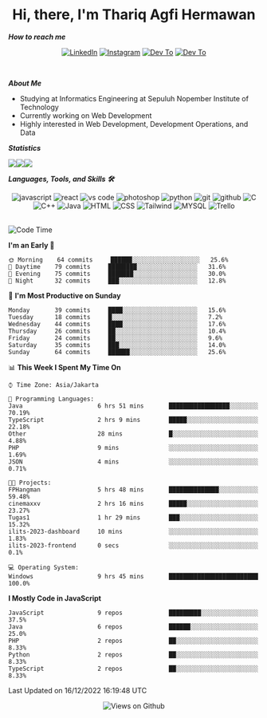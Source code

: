 <div align="center">
  <h1>Hi, there, I'm Thariq Agfi Hermawan</h1>
</div>


***How to reach me***
<p align='center'>
   <a href="https://www.linkedin.com/in/thariqagfihermawan" target="_blank"><img src="https://img.shields.io/badge/LinkedIn-0077B5?style=for-the-badge&logo=linkedin&logoColor=white" alt="LinkedIn"></a>
   <a href="https://www.instagram.com/thoriqagfi" target="_blank"><img src="https://img.shields.io/badge/Instagram-E4405F?style=for-the-badge&logo=instagram&logoColor=white" alt="Instagram"></a>
   <a href="https://medium.com/@thoriq.aghfi60" target="_blank"><img src="https://img.shields.io/badge/Medium-12100E?style=for-the-badge&logo=medium&logoColor=white" alt="Dev To"></a>
   <a href="https://linktr.ee/thoriqagfi" target="_blank"><img src="https://img.shields.io/badge/linktree-1de9b6?style=for-the-badge&logo=linktree&logoColor=white" alt="Dev To"></a>
</p>

<br>

***About Me***
- Studying at Informatics Engineering at Sepuluh Nopember Institute of Technology
- Currently working on Web Development
- Highly interested in Web Development, Development Operations, and Data

***Statistics***

<!-- [![GitHub Streak](http://github-readme-streak-stats.herokuapp.com?user=thoriqagfi&theme=dark)](https://git.io/streak-stats) -->

<div align="center">
  <div style="display: flex;">
    <img src="http://github-readme-streak-stats.herokuapp.com?user=thoriqagfi&theme=chartreuse-dark"/>
    <img src="https://github-readme-stats.vercel.app/api/top-langs/?username=thoriqagfi&layout=compact&&theme=chartreuse-dark&langs_count=8)](https://github.com/thoriqagfi"/>
    <img src="https://github-readme-stats.vercel.app/api?username=thoriqagfi&show_icons=true&theme=chartreuse-dark"/>
  </div>
</div>

<!-- [![Top Langs](https://github-readme-stats.vercel.app/api/top-langs/?username=thoriqagfi&layout=compact&&theme=chartreuse-dark&langs_count=8)](https://github.com/thoriqagfi)
< ![Agfi's GitHub stats](https://github-readme-stats.vercel.app/api?username=thoriqagfi&show_icons=true&theme=chartreuse-dark) -->

***Languages, Tools, and Skills 🛠***

  <div align="center">
    <img src="https://img.shields.io/badge/JavaScript-F7DF1E?style=for-the-badge&logo=javascript&logoColor=black" alt="javascript" />
    <img src="https://img.shields.io/badge/React-61DAFB?style=for-the-badge&logo=react&logoColor=black" alt="react" />
    <img src="https://img.shields.io/badge/vs%20code-007ACC?style=for-the-badge&logo=visual%20studio%20code&logoColor=white" alt="vs code" />
    <img src="https://img.shields.io/badge/adobe%20photoshop-31A8FF?style=for-the-badge&logo=adobe%20photoshop&logoColor=white" alt="photoshop" />
    <img src="https://img.shields.io/badge/python-3776AB?style=for-the-badge&logo=python&logoColor=white" alt="python" />
    <img src="https://img.shields.io/badge/Git-F05032?style=for-the-badge&logo=git&logoColor=white" alt="git" />
    <img src="https://img.shields.io/badge/GitHub-100000?style=for-the-badge&logo=github&logoColor=white" alt="github" />
    <img src="https://img.shields.io/badge/c-%2300599C.svg?style=for-the-badge&logo=c&logoColor=white" alt="C" />
    <img src="https://img.shields.io/badge/c++-%2300599C.svg?style=for-the-badge&logo=c%2B%2B&logoColor=white" alt="C++" />
    <img src="https://img.shields.io/badge/Java-ED8B00?style=for-the-badge&logo=java&logoColor=white" alt="Java"/>
    <img src="https://img.shields.io/badge/HTML5-E34F26?style=for-the-badge&logo=html5&logoColor=white" alt="HTML" />
    <img src="https://img.shields.io/badge/CSS-239120?&style=for-the-badge&logo=css3&logoColor=white" alt ="CSS" />
    <img src="https://img.shields.io/badge/tailwindcss-%2338B2AC.svg?style=for-the-badge&logo=tailwind-css&logoColor=white" alt="Tailwind" />
    <img src="https://img.shields.io/badge/MySQL-00000F?style=for-the-badge&logo=mysql&logoColor=white" alt="MYSQL" />
    <img src="https://img.shields.io/badge/Trello-%23026AA7.svg?style=for-the-badge&logo=Trello&logoColor=white" alt="Trello" />
  </div><br>

<!--START_SECTION:waka-->
![Code Time](http://img.shields.io/badge/Code%20Time-101%20hrs%2059%20mins-blue)

**I'm an Early 🐤** 

```text
🌞 Morning    64 commits     ██████░░░░░░░░░░░░░░░░░░░   25.6% 
🌆 Daytime    79 commits     ████████░░░░░░░░░░░░░░░░░   31.6% 
🌃 Evening    75 commits     ███████░░░░░░░░░░░░░░░░░░   30.0% 
🌙 Night      32 commits     ███░░░░░░░░░░░░░░░░░░░░░░   12.8%

```
📅 **I'm Most Productive on Sunday** 

```text
Monday       39 commits     ████░░░░░░░░░░░░░░░░░░░░░   15.6% 
Tuesday      18 commits     █░░░░░░░░░░░░░░░░░░░░░░░░   7.2% 
Wednesday    44 commits     ████░░░░░░░░░░░░░░░░░░░░░   17.6% 
Thursday     26 commits     ██░░░░░░░░░░░░░░░░░░░░░░░   10.4% 
Friday       24 commits     ██░░░░░░░░░░░░░░░░░░░░░░░   9.6% 
Saturday     35 commits     ███░░░░░░░░░░░░░░░░░░░░░░   14.0% 
Sunday       64 commits     ██████░░░░░░░░░░░░░░░░░░░   25.6%

```


📊 **This Week I Spent My Time On** 

```text
⌚︎ Time Zone: Asia/Jakarta

💬 Programming Languages: 
Java                     6 hrs 51 mins       █████████████████░░░░░░░░   70.19% 
TypeScript               2 hrs 9 mins        █████░░░░░░░░░░░░░░░░░░░░   22.18% 
Other                    28 mins             █░░░░░░░░░░░░░░░░░░░░░░░░   4.88% 
PHP                      9 mins              ░░░░░░░░░░░░░░░░░░░░░░░░░   1.69% 
JSON                     4 mins              ░░░░░░░░░░░░░░░░░░░░░░░░░   0.71%

🐱‍💻 Projects: 
FPHangman                5 hrs 48 mins       ██████████████░░░░░░░░░░░   59.48% 
cinemaxxv                2 hrs 16 mins       █████░░░░░░░░░░░░░░░░░░░░   23.27% 
Tugas1                   1 hr 29 mins        ███░░░░░░░░░░░░░░░░░░░░░░   15.32% 
ilits-2023-dashboard     10 mins             ░░░░░░░░░░░░░░░░░░░░░░░░░   1.83% 
ilits-2023-frontend      0 secs              ░░░░░░░░░░░░░░░░░░░░░░░░░   0.1%

💻 Operating System: 
Windows                  9 hrs 45 mins       █████████████████████████   100.0%

```

**I Mostly Code in JavaScript** 

```text
JavaScript               9 repos             █████████░░░░░░░░░░░░░░░░   37.5% 
Java                     6 repos             ██████░░░░░░░░░░░░░░░░░░░   25.0% 
PHP                      2 repos             ██░░░░░░░░░░░░░░░░░░░░░░░   8.33% 
Python                   2 repos             ██░░░░░░░░░░░░░░░░░░░░░░░   8.33% 
TypeScript               2 repos             ██░░░░░░░░░░░░░░░░░░░░░░░   8.33%

```



 Last Updated on 16/12/2022 16:19:48 UTC
<!--END_SECTION:waka-->

<div align="center">
<img src="https://komarev.com/ghpvc/?username=thoriqagfi&color=blue" alt="Views on Github" />
</div>